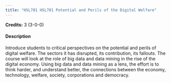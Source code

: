 ```yaml
---
title: "HSL781 HSL781 Potential and Perils of the Digital Welfare"
---
```

**Credits:** 3 (3-0-0)

#### Description
Introduce students to critical perspectives on the potential and perils of digital welfare. The sectors it has disrupted, its contribution, its fallouts. The course will look at the role of big data and data mining in the rise of the digital economy. Using big data and data mining as a lens, the effort is to think harder, and understand better, the connections between the economy, technology, welfare, society, corporations and democracy.